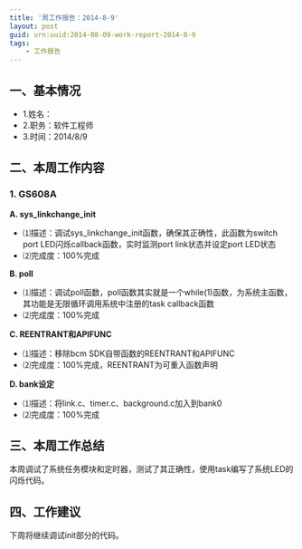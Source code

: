 ```yaml
---
title: '周工作报告：2014-8-9'
layout: post
guid: urn:uuid:2014-08-09-work-report-2014-8-9
tags:
    - 工作报告
---
```


## 一、基本情况

 - 1.姓名：
 - 2.职务：软件工程师
 - 3.时间：2014/8/9

## 二、本周工作内容

### 1. GS608A

**A. sys_linkchange_init**

 - ⑴描述：调试sys_linkchange_init函数，确保其正确性，此函数为switch port LED闪烁callback函数，实时监测port link状态并设定port LED状态
 - ⑵完成度：100%完成
 
**B. poll**

 - ⑴描述：调试poll函数，poll函数其实就是一个while(1)函数，为系统主函数，其功能是无限循环调用系统中注册的task callback函数
 - ⑵完成度：100%完成
 
**C. REENTRANT和APIFUNC**

 - ⑴描述：移除bcm SDK自带函数的REENTRANT和APIFUNC
 - ⑵完成度：100%完成，REENTRANT为可重入函数声明

**D. bank设定**

 - ⑴描述：将link.c、timer.c、background.c加入到bank0
 - ⑵完成度：100%完成
 
## 三、本周工作总结

本周调试了系统任务模块和定时器，测试了其正确性，使用task编写了系统LED的闪烁代码。

## 四、工作建议

下周将继续调试init部分的代码。